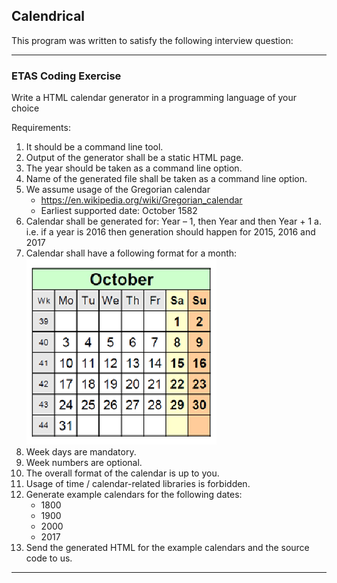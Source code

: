 ## Calendrical

This program was written to satisfy the following interview question:

---

  ### ETAS Coding Exercise
  Write a HTML calendar generator in a programming language of your choice
  
  Requirements:    
1. It should be a command line tool.    
2. Output of the generator shall be a static HTML page.   
3. The year should be taken as a command line option.    
4. Name of the generated file shall be taken as a command line option.    
5. We assume usage of the Gregorian calendar      
    * https://en.wikipedia.org/wiki/Gregorian_calendar     
    * Earliest supported date: October 1582    
6. Calendar shall be generated for: Year – 1, then Year and then Year + 1
    a. i.e. if a year is 2016 then generation should happen for 2015, 2016 and 2017
7. Calendar shall have a following format for a month:
    !['illustration of a calendar'](Exercise_Illustration.jpg)
8. Week days are mandatory.
9. Week numbers are optional.
10. The overall format of the calendar is up to you.
11. Usage of time / calendar-related libraries is forbidden.
12. Generate example calendars for the following dates:
    * 1800
    * 1900
    * 2000
    * 2017
13. Send the generated HTML for the example calendars and the source code to us.

---